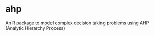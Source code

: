 # ahp
An R package to model complex decision taking problems using AHP (Analytic Hierarchy Process)
